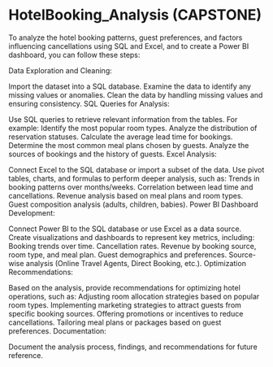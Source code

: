 # HotelBooking_Analysis (CAPSTONE)
To analyze the hotel booking patterns, guest preferences, and factors influencing cancellations using SQL and Excel, and to create a Power BI dashboard, you can follow these steps:

Data Exploration and Cleaning:

Import the dataset into a SQL database.
Examine the data to identify any missing values or anomalies.
Clean the data by handling missing values and ensuring consistency.
SQL Queries for Analysis:

Use SQL queries to retrieve relevant information from the tables. For example:
Identify the most popular room types.
Analyze the distribution of reservation statuses.
Calculate the average lead time for bookings.
Determine the most common meal plans chosen by guests.
Analyze the sources of bookings and the history of guests.
Excel Analysis:

Connect Excel to the SQL database or import a subset of the data.
Use pivot tables, charts, and formulas to perform deeper analysis, such as:
Trends in booking patterns over months/weeks.
Correlation between lead time and cancellations.
Revenue analysis based on meal plans and room types.
Guest composition analysis (adults, children, babies).
Power BI Dashboard Development:

Connect Power BI to the SQL database or use Excel as a data source.
Create visualizations and dashboards to represent key metrics, including:
Booking trends over time.
Cancellation rates.
Revenue by booking source, room type, and meal plan.
Guest demographics and preferences.
Source-wise analysis (Online Travel Agents, Direct Booking, etc.).
Optimization Recommendations:

Based on the analysis, provide recommendations for optimizing hotel operations, such as:
Adjusting room allocation strategies based on popular room types.
Implementing marketing strategies to attract guests from specific booking sources.
Offering promotions or incentives to reduce cancellations.
Tailoring meal plans or packages based on guest preferences.
Documentation:

Document the analysis process, findings, and recommendations for future reference.
